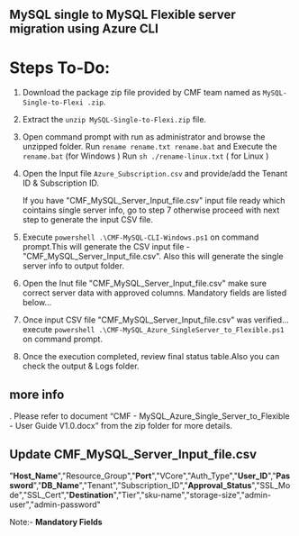 ## MySQL single to MySQL Flexible server migration using Azure CLI
# Steps To-Do:

1.	Download the package zip file provided by CMF team named as `MySQL-Single-to-Flexi .zip`.

2.	Extract the `unzip MySQL-Single-to-Flexi.zip` file.

3.	Open command prompt with run as administrator and browse the unzipped folder.
	Run `rename rename.txt rename.bat` and Execute the `rename.bat` (for Windows )
	Run `sh ./rename-linux.txt` ( for Linux )

4.	Open the Input file `Azure_Subscription.csv` and provide/add the Tenant ID & Subscription ID.

	If you have "CMF_MySQL_Server_Input_file.csv" input file ready which cointains single server info, go to step 7 
	otherwise proceed with next step to generate the input CSV file.

5. 	Execute `powershell .\CMF-MySQL-CLI-Windows.ps1` on command prompt.This will generate the CSV input file - "CMF_MySQL_Server_Input_file.csv".
	Also this will generate the single server info to output folder.
   	
6. 	Open the Inut file "CMF_MySQL_Server_Input_file.csv" make sure correct server data with approved columns. 
   	Mandatory fields are listed below...
	
7. 	Once input CSV file "CMF_MySQL_Server_Input_file.csv" was verified...
	execute  `powershell .\CMF-MySQL_Azure_SingleServer_to_Flexible.ps1` on command prompt.

8.	Once the execution completed, review final status table.Also you can check the output & Logs folder.

## more info
. Please refer to document “CMF - MySQL_Azure_Single_Server_to_Flexible - User Guide V1.0.docx” from the zip folder for more details.

## Update CMF_MySQL_Server_Input_file.csv 

"**Host_Name**","Resource_Group","**Port**","VCore","Auth_Type","**User_ID**","**Password**","**DB_Name**","Tenant","Subscription_ID","**Approval_Status**","SSL_Mode","SSL_Cert","**Destination**","Tier","sku-name","storage-size","admin-user","admin-password"

 Note:- **Mandatory Fields** 


